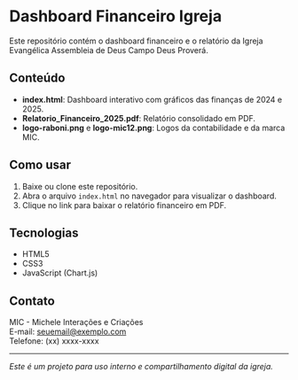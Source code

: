 # Dashboard Financeiro Igreja

Este repositório contém o dashboard financeiro e o relatório da Igreja Evangélica Assembleia de Deus Campo Deus Proverá.

## Conteúdo

- **index.html**: Dashboard interativo com gráficos das finanças de 2024 e 2025.  
- **Relatorio_Financeiro_2025.pdf**: Relatório consolidado em PDF.  
- **logo-raboni.png** e **logo-mic12.png**: Logos da contabilidade e da marca MIC.

## Como usar

1. Baixe ou clone este repositório.  
2. Abra o arquivo `index.html` no navegador para visualizar o dashboard.  
3. Clique no link para baixar o relatório financeiro em PDF.

## Tecnologias

- HTML5  
- CSS3  
- JavaScript (Chart.js)  

## Contato

MIC - Michele Interações e Criações  
E-mail: seuemail@exemplo.com  
Telefone: (xx) xxxx-xxxx  

---

*Este é um projeto para uso interno e compartilhamento digital da igreja.*
